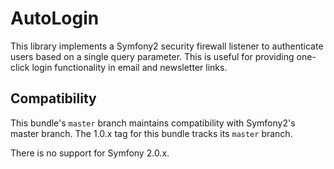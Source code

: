 # AutoLogin

This library implements a Symfony2 security firewall listener to authenticate
users based on a single query parameter. This is useful for providing one-click
login functionality in email and newsletter links.

## Compatibility

This bundle's `master` branch maintains compatibility with Symfony2's master
branch. The 1.0.x tag for this bundle tracks its `master` branch.

There is no support for Symfony 2.0.x.
